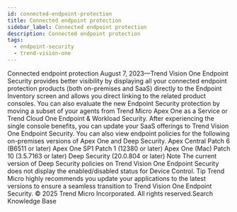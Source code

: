 ```yaml
---
id: connected-endpoint-protection
title: Connected endpoint protection
sidebar_label: Connected endpoint protection
description: Connected endpoint protection
tags:
  - endpoint-security
  - trend-vision-one
---
```


 Connected endpoint protection August 7, 2023—Trend Vision One Endpoint Security provides better visibility by displaying all your connected endpoint protection products (both on-premises and SaaS) directly to the Endpoint Inventory screen and allows you direct linking to the related product consoles. You can also evaluate the new Endpoint Security protection by moving a subset of your agents from Trend Micro Apex One as a Service or Trend Cloud One Endpoint & Workload Security. After experiencing the single console benefits, you can update your SaaS offerings to Trend Vision One Endpoint Security. You can also view endpoint policies for the following on-premises versions of Apex One and Deep Security. Apex Central Patch 6 (B6511 or later) Apex One SP1 Patch 1 (12380 or later) Apex One (Mac) Patch 10 (3.5.7163 or later) Deep Security (20.0.804 or later) Note The current version of Deep Security policies on Trend Vision One Endpoint Security does not display the enabled/disabled status for Device Control. Tip Trend Micro highly recommends you update your applications to the latest versions to ensure a seamless transition to Trend Vision One Endpoint Security. © 2025 Trend Micro Incorporated. All rights reserved.Search Knowledge Base